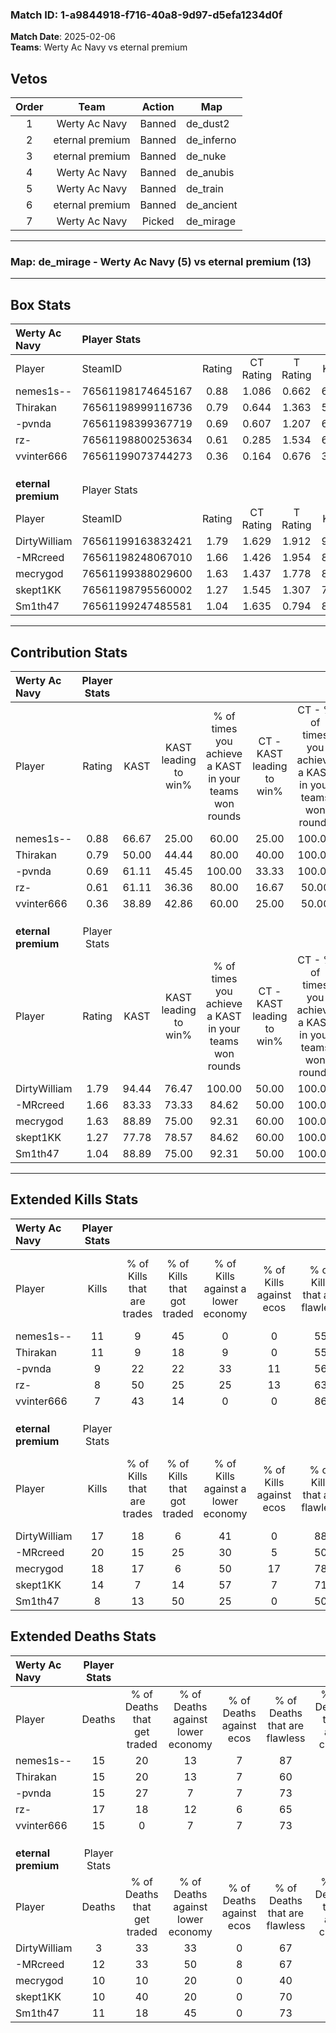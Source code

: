 ### Match ID: 1-a9844918-f716-40a8-9d97-d5efa1234d0f  
**Match Date**: 2025-02-06  
**Teams**: Werty Ac Navy vs eternal premium  

## Vetos  

| Order | Team | Action | Map |
| :---: | :--: | :----: | --- |
| 1 | Werty Ac Navy | Banned | de_dust2 |
| 2 | eternal premium | Banned | de_inferno |
| 3 | eternal premium | Banned | de_nuke |
| 4 | Werty Ac Navy | Banned | de_anubis |
| 5 | Werty Ac Navy | Banned | de_train |
| 6 | eternal premium | Banned | de_ancient |
| 7 | Werty Ac Navy | Picked | de_mirage |

---  

### **Map**: de_mirage - Werty Ac Navy (5) vs eternal premium (13)  
---  

## Box Stats  

| **Werty Ac Navy**   | Player Stats      |        |           |          |       |       |       |         |        |      |     |
| :- | :- | :-: | :-: | :-: | :-: | :-: | :-: | :-: | :-: | :-: | :-: |
| Player              | SteamID           | Rating | CT Rating | T Rating | KAST  |  ADR  | Kills | Assists | Deaths | K/D  | HS% |
| nemes1s--           | 76561198174645167 |  0.88  |   1.086   |  0.662   | 66.67 | 70.2  |  11   |    5    |   15   | 0.73 | 27  |
| Thirakan            | 76561198999116736 |  0.79  |   0.644   |  1.363   | 50.00 | 80.1  |  11   |    5    |   15   | 0.73 | 63  |
| -pvnda              | 76561198399367719 |  0.69  |   0.607   |  1.207   | 61.11 | 53.3  |   9   |    4    |   15   | 0.60 | 44  |
| rz-                 | 76561198800253634 |  0.61  |   0.285   |  1.534   | 61.11 | 59.7  |   8   |    6    |   17   | 0.47 | 62  |
| vvinter666          | 76561199073744273 |  0.36  |   0.164   |  0.676   | 38.89 | 37.6  |   7   |    1    |   15   | 0.47 | 71  |
|                     |                   |        |           |          |       |       |       |         |        |      |     |
|                     |                   |        |           |          |       |       |       |         |        |      |     |
|                     |                   |        |           |          |       |       |       |         |        |      |     |
| **eternal premium** | Player Stats      |        |           |          |       |       |       |         |        |      |     |
| Player              | SteamID           | Rating | CT Rating | T Rating | KAST  |  ADR  | Kills | Assists | Deaths | K/D  | HS% |
| DirtyWilliam        | 76561199163832421 |  1.79  |   1.629   |  1.912   | 94.44 | 91.6  |  17   |    3    |   3    | 5.67 | 47  |
| -MRcreed            | 76561198248067010 |  1.66  |   1.426   |  1.954   | 83.33 | 108.0 |  20   |    7    |   12   | 1.67 | 55  |
| mecrygod            | 76561199388029600 |  1.63  |   1.437   |  1.778   | 88.89 | 102.6 |  18   |    5    |   10   | 1.80 | 61  |
| skept1KK            | 76561198795560002 |  1.27  |   1.545   |  1.307   | 77.78 | 76.7  |  14   |    3    |   10   | 1.40 | 64  |
| Sm1th47             | 76561199247485581 |  1.04  |   1.635   |  0.794   | 88.89 | 67.1  |   8   |   11    |   11   | 0.73 | 62  |
---  

## Contribution Stats  

| **Werty Ac Navy**   | Player Stats |       |                      |                                                        |                           |                                                             |                          |                                                            |
| :- | :-: | :-: | :-: | :-: | :-: | :-: | :-: | :-: |
| Player              |    Rating    | KAST  | KAST leading to win% | % of times you achieve a KAST in your teams won rounds | CT - KAST leading to win% | CT - % of times you achieve a KAST in your teams won rounds | T - KAST leading to win% | T - % of times you achieve a KAST in your teams won rounds |
| nemes1s--           |     0.88     | 66.67 |        25.00         |                         60.00                          |           25.00           |                           100.00                            |          25.00           |                           33.33                            |
| Thirakan            |     0.79     | 50.00 |        44.44         |                         80.00                          |           40.00           |                           100.00                            |          50.00           |                           66.67                            |
| -pvnda              |     0.69     | 61.11 |        45.45         |                         100.00                         |           33.33           |                           100.00                            |          60.00           |                           100.00                           |
| rz-                 |     0.61     | 61.11 |        36.36         |                         80.00                          |           16.67           |                            50.00                            |          60.00           |                           100.00                           |
| vvinter666          |     0.36     | 38.89 |        42.86         |                         60.00                          |           25.00           |                            50.00                            |          66.67           |                           66.67                            |
|                     |              |       |                      |                                                        |                           |                                                             |                          |                                                            |
|                     |              |       |                      |                                                        |                           |                                                             |                          |                                                            |
|                     |              |       |                      |                                                        |                           |                                                             |                          |                                                            |
| **eternal premium** | Player Stats |       |                      |                                                        |                           |                                                             |                          |                                                            |
| Player              |    Rating    | KAST  | KAST leading to win% | % of times you achieve a KAST in your teams won rounds | CT - KAST leading to win% | CT - % of times you achieve a KAST in your teams won rounds | T - KAST leading to win% | T - % of times you achieve a KAST in your teams won rounds |
| DirtyWilliam        |     1.79     | 94.44 |        76.47         |                         100.00                         |           50.00           |                           100.00                            |          90.91           |                           100.00                           |
| -MRcreed            |     1.66     | 83.33 |        73.33         |                         84.62                          |           50.00           |                           100.00                            |          88.89           |                           80.00                            |
| mecrygod            |     1.63     | 88.89 |        75.00         |                         92.31                          |           60.00           |                           100.00                            |          81.82           |                           90.00                            |
| skept1KK            |     1.27     | 77.78 |        78.57         |                         84.62                          |           60.00           |                           100.00                            |          88.89           |                           80.00                            |
| Sm1th47             |     1.04     | 88.89 |        75.00         |                         92.31                          |           50.00           |                           100.00                            |          90.00           |                           90.00                            |
---  

## Extended Kills Stats  

| **Werty Ac Navy**   | Player Stats |                            |                            |                                    |                         |                              |                                 |                                       |                    |           |
| :- | :-: | :-: | :-: | :-: | :-: | :-: | :-: | :-: | :-: | :-: |
| Player              |    Kills     | % of Kills that are trades | % of Kills that got traded | % of Kills against a lower economy | % of Kills against ecos | % of Kills that are flawless | % of Kills that are close duels | % of Kills that are assisted by flash | Pistol Round Kills | AWP Kills |
| nemes1s--           |      11      |             9              |             45             |                 0                  |            0            |              55              |               18                |                   0                   |         6          |     2     |
| Thirakan            |      11      |             9              |             18             |                 9                  |            0            |              55              |                0                |                   0                   |         0          |     2     |
| -pvnda              |      9       |             22             |             22             |                 33                 |           11            |              56              |                0                |                   0                   |         0          |     0     |
| rz-                 |      8       |             50             |             25             |                 25                 |           13            |              63              |               13                |                   0                   |         0          |     0     |
| vvinter666          |      7       |             43             |             14             |                 0                  |            0            |              86              |                0                |                   0                   |         0          |     0     |
|                     |              |                            |                            |                                    |                         |                              |                                 |                                       |                    |           |
|                     |              |                            |                            |                                    |                         |                              |                                 |                                       |                    |           |
|                     |              |                            |                            |                                    |                         |                              |                                 |                                       |                    |           |
| **eternal premium** | Player Stats |                            |                            |                                    |                         |                              |                                 |                                       |                    |           |
| Player              |    Kills     | % of Kills that are trades | % of Kills that got traded | % of Kills against a lower economy | % of Kills against ecos | % of Kills that are flawless | % of Kills that are close duels | % of Kills that are assisted by flash | Pistol Round Kills | AWP Kills |
| DirtyWilliam        |      17      |             18             |             6              |                 41                 |            0            |              88              |                0                |                  12                   |         9          |     3     |
| -MRcreed            |      20      |             15             |             25             |                 30                 |            5            |              50              |               15                |                   0                   |         0          |     1     |
| mecrygod            |      18      |             17             |             6              |                 50                 |           17            |              78              |                6                |                   0                   |         0          |     1     |
| skept1KK            |      14      |             7              |             14             |                 57                 |            7            |              71              |                0                |                   0                   |         0          |     2     |
| Sm1th47             |      8       |             13             |             50             |                 25                 |            0            |              50              |                0                |                   0                   |         0          |     3     |
## Extended Deaths Stats  

| **Werty Ac Navy**   | Player Stats |                             |                                   |                          |                               |                            |                           |               |
| :- | :-: | :-: | :-: | :-: | :-: | :-: | :-: | :-: |
| Player              |    Deaths    | % of Deaths that get traded | % of Deaths against lower economy | % of Deaths against ecos | % of Deaths that are flawless | % of Deaths that are close | % of Deaths while blinded | Deaths to AWP |
| nemes1s--           |      15      |             20              |                13                 |            7             |              87               |             13             |             0             |       3       |
| Thirakan            |      15      |             20              |                13                 |            7             |              60               |             7              |             0             |       2       |
| -pvnda              |      15      |             27              |                 7                 |            7             |              73               |             0              |             0             |       0       |
| rz-                 |      17      |             18              |                12                 |            6             |              65               |             0              |            12             |       3       |
| vvinter666          |      15      |              0              |                 7                 |            7             |              73               |             7              |             0             |       1       |
|                     |              |                             |                                   |                          |                               |                            |                           |               |
|                     |              |                             |                                   |                          |                               |                            |                           |               |
|                     |              |                             |                                   |                          |                               |                            |                           |               |
| **eternal premium** | Player Stats |                             |                                   |                          |                               |                            |                           |               |
| Player              |    Deaths    | % of Deaths that get traded | % of Deaths against lower economy | % of Deaths against ecos | % of Deaths that are flawless | % of Deaths that are close | % of Deaths while blinded | Deaths to AWP |
| DirtyWilliam        |      3       |             33              |                33                 |            0             |              67               |             0              |             0             |       0       |
| -MRcreed            |      12      |             33              |                50                 |            8             |              67               |             8              |             0             |       2       |
| mecrygod            |      10      |             10              |                20                 |            0             |              40               |             10             |             0             |       2       |
| skept1KK            |      10      |             40              |                20                 |            0             |              70               |             10             |             0             |       2       |
| Sm1th47             |      11      |             18              |                45                 |            0             |              73               |             0              |             0             |       0       |
